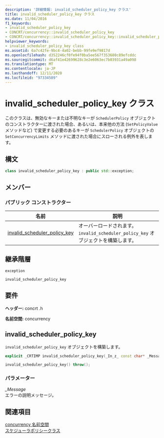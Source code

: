 ```yaml
---
description: '詳細情報: invalid_scheduler_policy_key クラス'
title: invalid_scheduler_policy_key クラス
ms.date: 11/04/2016
f1_keywords:
- invalid_scheduler_policy_key
- CONCRT/concurrency::invalid_scheduler_policy_key
- CONCRT/concurrency::invalid_scheduler_policy_key::invalid_scheduler_policy_key
helpviewer_keywords:
- invalid_scheduler_policy_key class
ms.assetid: 6a7c42fe-9bc4-4a02-bebb-99fe9ef9817d
ms.openlocfilehash: d352246cf0fe94f0ba5ee567f353680c89efcddc
ms.sourcegitcommit: d6af41e42699628c3e2e6063ec7b03931a49a098
ms.translationtype: MT
ms.contentlocale: ja-JP
ms.lasthandoff: 12/11/2020
ms.locfileid: "97334509"
---
```

# <a name="invalid_scheduler_policy_key-class"></a>invalid_scheduler_policy_key クラス

このクラスは、無効なキーまたは不明なキーが `SchedulerPolicy` オブジェクトのコンストラクターに渡された場合、あるいは、本来他の方法 (`SetPolicyValue` メソッドなど) で変更する必要のあるキーが `SchedulerPolicy` オブジェクトの `SetConcurrencyLimits` メソッドに渡された場合にスローされる例外を表します。

## <a name="syntax"></a>構文

```cpp
class invalid_scheduler_policy_key : public std::exception;
```

## <a name="members"></a>メンバー

### <a name="public-constructors"></a>パブリック コンストラクター

|名前|説明|
|----------|-----------------|
|[invalid_scheduler_policy_key](#ctor)|オーバーロードされます。 `invalid_scheduler_policy_key` オブジェクトを構築します。|

## <a name="inheritance-hierarchy"></a>継承階層

`exception`

`invalid_scheduler_policy_key`

## <a name="requirements"></a>要件

**ヘッダー:** concrt .h

**名前空間:** concurrency

## <a name="invalid_scheduler_policy_key"></a><a name="ctor"></a> invalid_scheduler_policy_key

`invalid_scheduler_policy_key` オブジェクトを構築します。

```cpp
explicit _CRTIMP invalid_scheduler_policy_key(_In_z_ const char* _Message) throw();

invalid_scheduler_policy_key() throw();
```

### <a name="parameters"></a>パラメーター

*_Message*<br/>
エラーの説明メッセージ。

## <a name="see-also"></a>関連項目

[concurrency 名前空間](concurrency-namespace.md)<br/>
[スケジューラポリシークラス](schedulerpolicy-class.md)
